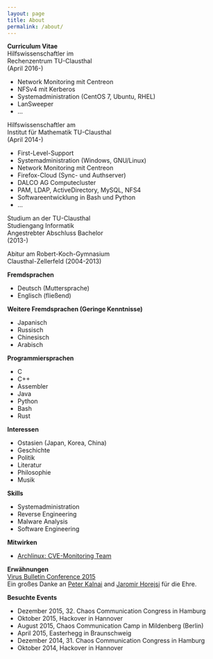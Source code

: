 ```yaml
---
layout: page
title: About
permalink: /about/
---
```

  
**Curriculum Vitae**  
Hilfswissenschaftler im  
Rechenzentrum TU-Clausthal  
(April 2016-)  

* Network Monitoring mit Centreon
* NFSv4 mit Kerberos
* Systemadministration (CentOS 7, Ubuntu, RHEL)
* LanSweeper
* ...
  
Hilfswissenschaftler am    
Institut für Mathematik TU-Clausthal    
(April 2014-)  

* First-Level-Support
* Systemadministration (Windows, GNU/Linux)
* Network Monitoring mit Centreon
* Firefox-Cloud (Sync- und Authserver)
* DALCO AG Computecluster
* PAM, LDAP, ActiveDirectory, MySQL, NFS4
* Softwareentwicklung in Bash und Python
* ...
  
Studium an der TU-Clausthal    
Studiengang Informatik    
Angestrebter Abschluss Bachelor    
(2013-)  
  
Abitur am Robert-Koch-Gymnasium    
Clausthal-Zellerfeld (2004-2013)  
  
**Fremdsprachen**  

* Deutsch (Muttersprache)
* Englisch (fließend)
  
**Weitere Fremdsprachen (Geringe Kenntnisse)**  

* Japanisch
* Russisch
* Chinesisch
* Arabisch
  
**Programmiersprachen**  

* C
* C++
* Assembler
* Java
* Python
* Bash
* Rust
  
**Interessen**  

* Ostasien (Japan, Korea, China)
* Geschichte
* Politik
* Literatur
* Philosophie
* Musik
  
**Skills**  

* Systemadministration 
* Reverse Engineering
* Malware Analysis
* Software Engineering
  
**Mitwirken**  

* [Archlinux: CVE-Monitoring Team](https://www.archlinux.org/people/support-staff/)
  
**Erwähnungen**  
[Virus Bulletin Conference 2015](https://www.virusbtn.com/pdf/conference_slides/2015/KalnaiHorejsi-VB2015.pdf)    
Ein großes Danke an [Peter Kalnai](https://twitter.com/pkalnai) and [Jaromir Horejsi](https://twitter.com/JaromirHorejsi) für die Ehre.    
   
**Besuchte Events**  

* Dezember 2015, 32. Chaos Communication Congress in Hamburg
* Oktober 2015, Hackover in Hannover
* August 2015, Chaos Communication Camp in Mildenberg (Berlin)
* April 2015, Easterhegg in Braunschweig
* Dezember 2014, 31. Chaos Communication Congress in Hamburg
* Oktober 2014, Hackover in Hannover
